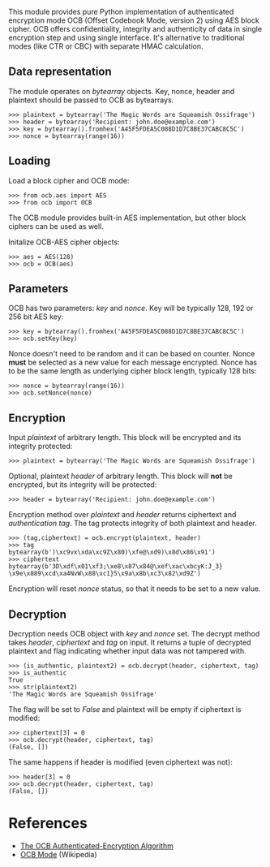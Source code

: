 This module provides pure Python implementation of authenticated encryption mode OCB (Offset Codebook Mode, version 2) using AES block cipher. OCB offers confidentiality, integrity and authenticity of data in single encryption step and using single interface. It's alternative to traditional modes (like CTR or CBC) with separate HMAC calculation.

Data representation
-------------------
The module operates on _bytearray_ objects. Key, nonce, header and plaintext should be passed to OCB as bytearrays. 

	>>> plaintext = bytearray('The Magic Words are Squeamish Ossifrage')
	>>> header = bytearray('Recipient: john.doe@example.com')
	>>> key = bytearray().fromhex('A45F5FDEA5C088D1D7C8BE37CABC8C5C')
	>>> nonce = bytearray(range(16))
	
Loading
-------
Load a block cipher and OCB mode:

	>>> from ocb.aes import AES
	>>> from ocb import OCB

The OCB module provides built-in AES implementation, but other block ciphers can be used as well. 

Initalize OCB-AES cipher objects:

	>>> aes = AES(128)
	>>> ocb = OCB(aes)

Parameters
----------
OCB has two parameters: _key_ and _nonce_. Key will be typically 128, 192 or 256 bit AES key: 

	>>> key = bytearray().fromhex('A45F5FDEA5C088D1D7C8BE37CABC8C5C')
	>>> ocb.setKey(key)

Nonce doesn't need to be random and it can be based on counter. Nonce **must** be selected as a new value for each message encrypted. Nonce has to be the same length as underlying cipher block length, typically 128 bits:

	>>> nonce = bytearray(range(16))
	>>> ocb.setNonce(nonce)
		
Encryption
----------
Input _plaintext_ of arbitrary length. This block will be encrypted and its integrity protected:

	>>> plaintext = bytearray('The Magic Words are Squeamish Ossifrage')
	
Optional, plaintext _header_ of arbitrary length. This block will **not** be encrypted, but its integrity will be protected:

	>>> header = bytearray('Recipient: john.doe@example.com')

Encryption method over _plaintext_ and _header_ returns ciphertext and _authentication tag_. The tag protects integrity of both plaintext and header.

	>>> (tag,ciphertext) = ocb.encrypt(plaintext, header)
	>>> tag
	bytearray(b')\xc9vx\xda\xc9Z\x80)\xfe@\xd9)\x8d\x86\x91')
	>>> ciphertext
	bytearray(b'3D\xdf\x01\xf3;\xe8\x87\x84@\xef\xac\xbcyK:J_3} \x9e\x889\xcd\xa4NvW\x88\xc1}5\x9a\x8b\xc3\x82\xd9Z')

Encryption will reset _nonce_ status, so that it needs to be set to a new value.

Decryption
----------
Decryption needs OCB object with _key_ and _nonce_ set. The decrypt method takes _header_, _ciphertext_ and _tag_ on input. It returns a tuple of decrypted plaintext and flag indicating whether input data was not tampered with. 
	
	>>> (is_authentic, plaintext2) = ocb.decrypt(header, ciphertext, tag)
	>>> is_authentic
	True
	>>> str(plaintext2)
	'The Magic Words are Squeamish Ossifrage'

The flag will be set to _False_ and plaintext will be empty if ciphertext is modified:

	>>> ciphertext[3] = 0
	>>> ocb.decrypt(header, ciphertext, tag)
	(False, [])

The same happens if header is modified (even ciphertext was not):

	>>> header[3] = 0
	>>> ocb.decrypt(header, ciphertext, tag)
	(False, [])

References
==========
* [The OCB Authenticated-Encryption Algorithm](http://www.cs.ucdavis.edu/~rogaway/papers/draft-krovetz-ocb-00.txt)
* [OCB Mode](http://en.wikipedia.org/wiki/OCB_mode) (Wikipedia)